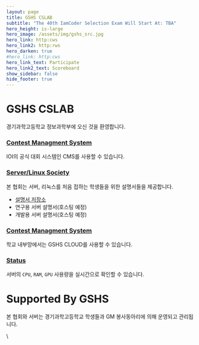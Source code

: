 ```yaml
---
layout: page
title: GSHS CSLAB
subtitle: "The 40th IamCoder Selection Exam Will Start At: TBA"
hero_height: is-large
hero_image: /assets/img/gshs_src.jpg
hero_link: http:cws
hero_link2: http:rws
hero_darken: true
#hero_link: http:cws
hero_link_text: Participate
hero_link2_text: Scoreboard
show_sidebar: false
hide_footer: true
---
```

# GSHS CSLAB

경기과학고등학교 정보과학부에 오신 것을 환영합니다.

### [Contest Managment System](http:services/cms/)

IOI의 공식 대회 시스템인 CMS를 사용할 수 있습니다.

### [Server/Linux Society](https://github.com/gshslinuxintro/)

본 협회는 서버, 리눅스를 처음 접하는 학생들을 위한 설명서들을 제공합니다.

* [설명서 저장소](https://github.com/gshslinuxintro/An-Introduction-to-Linux)
* 연구용 서버 설명서(호스팅 예정)
* 개발용 서버 설명서(호스팅 예정)

### [Contest Managment System](http:services/cloud/)

학교 내부망에서는 GSHS CLOUD를 사용할 수 있습니다.

### [Status](http:services/status/)

서버의 `CPU`, `RAM`, `GPU` 사용량을 실시간으로 확인할 수 있습니다.


# Supported By GSHS

본 협회와 서버는 경기과학고등학교 학생들과 GM 봉사동아리에 의해 운영되고 관리됩니다.



\\
<!--
title: GSGS
subtitle: This is the main site of GSHS Server/Linux Society
layout: page
show_sidebar: false
-->
